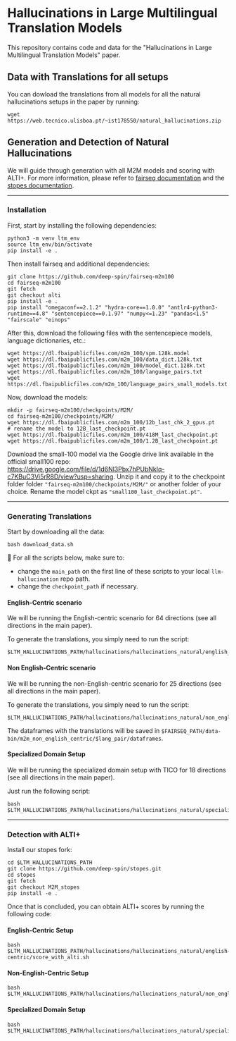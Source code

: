 # Hallucinations in Large Multilingual Translation Models

This repository contains code and data for the "Hallucinations in Large Multilingual Translation Models" paper.

## Data with Translations for all setups

You can dowload the translations from all models for all the natural hallucinations setups in the paper by running:

```shell
wget https://web.tecnico.ulisboa.pt/~ist178550/natural_hallucinations.zip
```

## Generation and Detection of Natural Hallucinations

We will guide through generation with all M2M models and scoring with ALTI+. For more information, please refer to [fairseq documentation](https://github.com/facebookresearch/fairseq/tree/main/examples/m2m_100) and the [stopes documentation](https://github.com/facebookresearch/stopes).

---

### Installation

First, start by installing the following dependencies:

```shell
python3 -m venv ltm_env
source ltm_env/bin/activate
pip install -e .
```

Then install fairseq and additional dependencies:

```shell
git clone https://github.com/deep-spin/fairseq-m2m100
cd fairseq-m2m100
git fetch
git checkout alti
pip install -e .
pip install "omegaconf==2.1.2" "hydra-core==1.0.0" "antlr4-python3-runtime==4.8" "sentencepiece==0.1.97" "numpy<=1.23" "pandas<1.5" "fairscale" "einops"
```

After this, download the following files with the sentencepiece models, language dictionaries, etc.:

```shell
wget https://dl.fbaipublicfiles.com/m2m_100/spm.128k.model
wget https://dl.fbaipublicfiles.com/m2m_100/data_dict.128k.txt
wget https://dl.fbaipublicfiles.com/m2m_100/model_dict.128k.txt
wget https://dl.fbaipublicfiles.com/m2m_100/language_pairs.txt
wget https://dl.fbaipublicfiles.com/m2m_100/language_pairs_small_models.txt 
```

Now, download the models:
```shell
mkdir -p fairseq-m2m100/checkpoints/M2M/
cd fairseq-m2m100/checkpoints/M2M/
wget https://dl.fbaipublicfiles.com/m2m_100/12b_last_chk_2_gpus.pt
# rename the model to 12B_last_checkpoint.pt
wget https://dl.fbaipublicfiles.com/m2m_100/418M_last_checkpoint.pt 
wget https://dl.fbaipublicfiles.com/m2m_100/1.2B_last_checkpoint.pt 
```

Download the small-100 model via the Google drive link available in the official small100 repo: https://drive.google.com/file/d/1d6Nl3Pbx7hPUbNkIq-c7KBuC3Vi5rR8D/view?usp=sharing. Unzip it and copy it to the checkpoint folder folder `"fairseq-m2m100/checkpoints/M2M/"` or another folder of your choice. Rename the model ckpt as `"small100_last_checkpoint.pt"`.
___

### Generating Translations

Start by downloading all the data:
```shell
bash download_data.sh
```

🚨 For all the scripts below, make sure to:
* change the `main_path` on the first line of these scripts to your local `llm-hallucination` repo path.
* change the `checkpoint_path` if necessary.

#### English-Centric scenario

We will be running the English-centric scenario for 64 directions (see all directions in the main paper).

To generate the translations, you simply need to run the script:
```shell
$LTM_HALLUCINATIONS_PATH/hallucinations/hallucinations_natural/english_centric/flores/generate_non_english_centric_translations.sh
```

#### Non English-Centric scenario


We will be running the non-English-centric scenario for 25 directions (see all directions in the main paper).

To generate the translations, you simply need to run the script:
```shell
$LTM_HALLUCINATIONS_PATH/hallucinations/hallucinations_natural/non_english_centric/generate_non_english_centric_translations.sh
```

The dataframes with the translations will be saved in `$FAIRSEQ_PATH/data-bin/m2m_non_english_centric/$lang_pair/dataframes`.

#### Specialized Domain Setup

We will be running the specialized domain setup with TICO for 18 directions (see all directions in the main paper).

Just run the following script:
```shell
bash $LTM_HALLUCINATIONS_PATH/hallucinations/hallucinations_natural/specialized_domain/generate_translations.sh
```
___
### Detection with ALTI+
Install our stopes fork:
```shell
cd $LTM_HALLUCINATIONS_PATH
git clone https://github.com/deep-spin/stopes.git
cd stopes
git fetch
git checkout M2M_stopes
pip install -e .
```
Once that is concluded, you can obtain ALTI+ scores by running the following code:
#### English-Centric Setup
```shell
bash $LTM_HALLUCINATIONS_PATH/hallucinations/hallucinations_natural/english-centric/score_with_alti.sh
```

#### Non-English-Centric Setup
```shell
bash $LTM_HALLUCINATIONS_PATH/hallucinations/hallucinations_natural/non_english_centric/score_with_alti.sh
```

#### Specialized Domain Setup
```shell
bash $LTM_HALLUCINATIONS_PATH/hallucinations/hallucinations_natural/specialized_domain/score_with_alti.sh
```